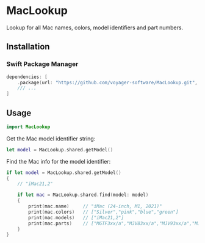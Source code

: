 # MacLookup

Lookup for all Mac names, colors, model identifiers and part numbers.

## Installation

### Swift Package Manager

```swift
dependencies: [
    .package(url: "https://github.com/voyager-software/MacLookup.git", from: "1.0.1"),
    /// ...
]
```

## Usage

```swift
import MacLookup
```

Get the Mac model identifier string:

```swift
let model = MacLookup.shared.getModel()
```

Find the Mac info for the model identifier:

```swift
if let model = MacLookup.shared.getModel() 
{
    // "iMac21,2"

    if let mac = MacLookup.shared.find(model: model)
    {
        print(mac.name)     // "iMac (24-inch, M1, 2021)"
        print(mac.colors)   // ["Silver","pink","blue","green"]
        print(mac.models)   // ["iMac21,2"]
        print(mac.parts)    // ["MGTF3xx/a","MJV83xx/a","MJV93xx/a","MJVA3xx/a"]
    }
}
```
